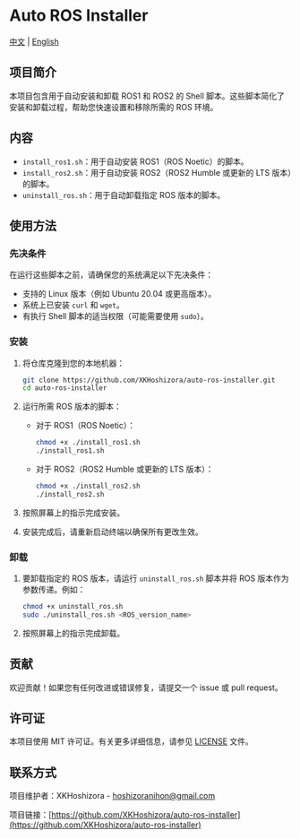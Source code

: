 # Auto ROS Installer

[中文](README.md) | [English](README_en.md)

## 项目简介

本项目包含用于自动安装和卸载 ROS1 和 ROS2 的 Shell 脚本。这些脚本简化了安装和卸载过程，帮助您快速设置和移除所需的 ROS 环境。

## 内容

- `install_ros1.sh`：用于自动安装 ROS1（ROS Noetic）的脚本。
- `install_ros2.sh`：用于自动安装 ROS2（ROS2 Humble 或更新的 LTS 版本）的脚本。
- `uninstall_ros.sh`：用于自动卸载指定 ROS 版本的脚本。

## 使用方法

### 先决条件

在运行这些脚本之前，请确保您的系统满足以下先决条件：

- 支持的 Linux 版本（例如 Ubuntu 20.04 或更高版本）。
- 系统上已安装 `curl` 和 `wget`。
- 有执行 Shell 脚本的适当权限（可能需要使用 `sudo`）。

### 安装

1. 将仓库克隆到您的本地机器：

   ```sh
   git clone https://github.com/XKHoshizora/auto-ros-installer.git
   cd auto-ros-installer
   ```

2. 运行所需 ROS 版本的脚本：

   - 对于 ROS1（ROS Noetic）：

     ```sh
     chmod +x ./install_ros1.sh
     ./install_ros1.sh
     ```

   - 对于 ROS2（ROS2 Humble 或更新的 LTS 版本）：

     ```sh
     chmod +x ./install_ros2.sh
     ./install_ros2.sh
     ```

3. 按照屏幕上的指示完成安装。

4. 安装完成后，请重新启动终端以确保所有更改生效。

### 卸载

1. 要卸载指定的 ROS 版本，请运行 `uninstall_ros.sh` 脚本并将 ROS 版本作为参数传递。例如：

   ```sh
   chmod +x uninstall_ros.sh
   sudo ./uninstall_ros.sh <ROS_version_name>
   ```

2. 按照屏幕上的指示完成卸载。

## 贡献

欢迎贡献！如果您有任何改进或错误修复，请提交一个 issue 或 pull request。

## 许可证

本项目使用 MIT 许可证。有关更多详细信息，请参见 [LICENSE](LICENSE) 文件。

## 联系方式

项目维护者：XKHoshizora - hoshizoranihon@gmail.com

项目链接：[https://github.com/XKHoshizora/auto-ros-installer](https://github.com/XKHoshizora/auto-ros-installer)
